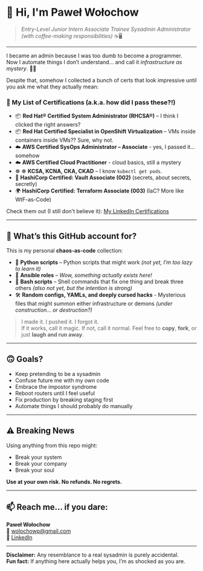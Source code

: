 # 👋 Hi, I'm Paweł Wołochow

> *Entry-Level Junior Intern Associate Trainee Sysadmin Administrator (with coffee-making responsibilities)* ☕🖥️

---

I became an admin because I was too dumb to become a programmer.  
Now I automate things I don’t understand... and call it *infrastructure as mystery*. 🤷‍♂️

Despite that, somehow I collected a bunch of certs that look impressive until you ask me what they actually mean:

### 🧾 My List of Certifications (a.k.a. how did I pass these?!)

- 📦 **Red Hat® Certified System Administrator (RHCSA®)** – I think I clicked the right answers?
- 📦 **Red Hat Certified Specialist in OpenShift Virtualization** – VMs inside containers inside VMs?? Sure, why not.
- ☁️ **AWS Certified SysOps Administrator – Associate** - yes, I passed it... somehow
- ☁️ **AWS Certified Cloud Practitioner**  - cloud basics, still a mystery
- ☸️  ☸️ **KCSA, KCNA, CKA, CKAD** – I know `kubectl get pods`.
- 🔐 **HashiCorp Certified: Vault Associate (002)** (secrets, about secrets, secretly)
- 🌍 **HashiCorp Certified: Terraform Associate (003)** (IaC? More like WtF-as-Code)

Check them out (I still don't believe it): [My LinkedIn Certifications](https://www.linkedin.com/in/pawel-wolochow/details/certifications/)

---

## 🤖 What’s this GitHub account for?

This is my personal **chaos-as-code** collection:

- 🐍 **Python scripts** –  Python scripts that might work *(not yet, I’m too lazy to learn it)*
- 🧩 **Ansible roles** – *Wow, something actually exists here!*
- 🐚 **Bash scripts** – Shell commands that fix one thing and break three others *(also not yet, but the intention is strong)*
- 🛠️ **Random configs, YAMLs, and deeply cursed hacks** - Mysterious files that might summon either infrastructure or demons *(under construction... or destruction?)*

> I made it. I pushed it. I forgot it.  
> If it works, call it magic. If not, call it normal.
> Feel free to **copy**, **fork**, or just **laugh and run away**.

---

## 🙃 Goals?

- Keep pretending to be a sysadmin  
- Confuse future me with my own code  
- Embrace the impostor syndrome  
- Reboot routers until I feel useful  
- Fix production by breaking staging first  
- Automate things I should probably do manually 

---

## ⚠️ Breaking News

Using anything from this repo might:

- Break your system  
- Break your company  
- Break your soul   

**Use at your own risk. No refunds. No regrets.**

---

## 📫 Reach me... if you dare:

**Paweł Wołochow**  
📧 wolochowp@gmail.com  
🔗 [LinkedIn](https://www.linkedin.com/in/pawel-wolochow)

---

**Disclaimer:** Any resemblance to a real sysadmin is purely accidental.  
**Fun fact:** If anything here actually helps you, I’m as shocked as you are.
